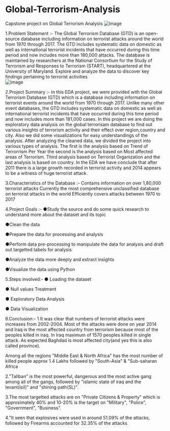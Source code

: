 # Global-Terrorism-Analysis
Capstone project on Global Terrorism Analysis
     ![image](https://user-images.githubusercontent.com/126338278/223959676-ef34fd29-7529-40e0-b420-0421aa23fafa.png)

1.Problem Statement :-
The Global Terrorism Database (GTD) is an open-source database including information on terrorist attacks around the world from 1970 through 2017. The GTD includes systematic data on domestic as well as international terrorist incidents that have occurred during this time period and now includes more than 180,000 attacks. The database is maintained by researchers at the National Consortium for the Study of Terrorism and Responses to Terrorism (START), headquartered at the University of Maryland. Explore and analyze the data to discover key findings pertaining to terrorist activities      
![image](https://user-images.githubusercontent.com/126338278/223959970-6c7c23fd-d8aa-49d8-a7d9-0b232b305517.png)

2.Project Summary :-
In this EDA project, we were provided with the Global Terrorism Database (GTD) which is a database including information on terrorist events around the world from 1970 through 2017. Unlike many other event databases, the GTD includes systematic data on domestic as well as international terrorist incidents that have occurred during this time period and now includes more than 181,000 cases. In this project we are doing the exploratory data analysis on the global terrorisam database to find out various insights of terrorism activity and their effect over region,country and city. Also we did some visualizations for easy understandings of the analysis.
After analyzing the cleaned data, we divided the project into various types of analysis. The first is the analysis based on Trend of Terrorrism Per Year the second is the analysis based on Most affected areas of Terrorism. Third analysis based on Terrorist Organization and the last analysis is based on country. In the EDA we have conclude that after 2011 there is a large growth recorded in terrorist activity and 2014 appears to be a witness of huge terrorist attack.

3.Characteristics of the Database :-
Contains information on over 1,80,000 terrorist attacks Currently the most comprehensive unclassified database on terrorist attacks in the world Efficiently covers attacks between 1970 to 2017

4.Project Goals :-
●Study the source and do some quick research to understand more about the dataset and its topic

●Clean the data

●Prepare the data for processing and analysis

●Perform data pre-processing to manipulate the data for analysis and draft out targetted tabels for analysis

●Analyze the data more deeply and extract insights

●Visualize the data using Python

5.Steps involved:-
● Loading the dataset

● Null values Treatment

● Exploratory Data Analysis

● Data Visualization

6.Conclusion:-
1.It was clear that numbers of terrorist attacks were increases from 2002-2004. Most of the attacks were done on year 2014 and Iraq is the most affected country from terrorism because most of the peoples killed in iraq. In Iraq maximum of 1570 peoples killed in single attack. As expected Baghdad is most affected city(and yes this is also called province).

Among all the regions "Middle East & North Africa" has the most number of killed people approx 1.4 Lakhs followed by "South-Asia" & "Sub-saharan Africa

2."Taliban" is the most powerful, dangerous and the most active gang among all of the gangs, followed by "islamic state of iraq and the levant(isil)" and "shining path(SL)".

3.The most targetted attacks are on "Private Citizens & Property" which is approximately 40% and 10-20% is the target on "Military", "Police", "Government", "Business".

4."It seen that explosives were used in around 51.09% of the attacks, followed by Firearms accounted for 32.35% of the attacks
